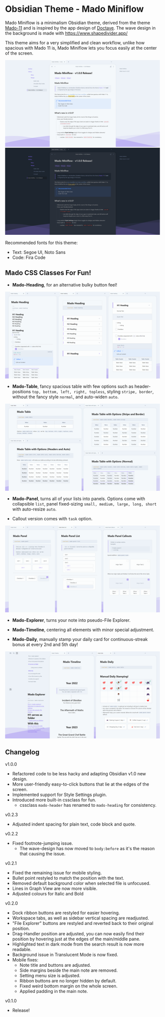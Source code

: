 # Obsidian Theme - Mado Miniflow
Mado Miniflow is a minimalism Obsidian theme, derived from the theme [Mado-11](https://github.com/hydescarf/Obsidian-Theme-Mado-11) and is inspired by the app design of [Doctave](https://www.doctave.com/).
The wave design in the background is made with https://www.shapedivider.app/

This theme aims for a very simplified and clean workflow, unlike how spacious with Mado 11 is, Mado Miniflow lets you focus easily at the center of the screen.

![](img/light-theme.png)
![](img/dark-theme.png)

Recommended fonts for this theme:
- Text: Segoe UI, Noto Sans
- Code: Fira Code

## Mado CSS Classes For Fun!

- **Mado-Heading**, for an alternative bulky button feel!

![](img/mado-heading.png)

- **Mado-Table**, fancy spacious table with few options such as header-positions `top, bottom, left, right, topless`, styling `stripe, border`, without the fancy style `normal`, and auto-widen `auto`.

![](img/mado-table.png)

- **Mado-Panel**, turns all of your lists into panels. Options come with collapsible `list`, panel fixed-sizing `small, medium, large, long, short` with auto-resize `auto`.
  
- Callout version comes with `task` option.
  
![](img/mado-panel.png)

- **Mado-Explorer**, turns your note into pseudo-File Explorer.

- **Mado-Timeline**, centering all elements with minor special adjustment.

- **Mado-Daily**, manually stamp your daily card for continuous-streak bonus at every 2nd and 5th day!

![](img/mado-timeline-explorer-daily.png)

## Changelog  

v1.0.0
- Refactored code to be less hacky and adapting Obsidian v1.0 new design.
- More user-friendly easy-to-click buttons that lie at the edges of the screen. 
- Implemented support for Style Settings plugin.
- Introduced more built-in cssclass for fun.
  - cssclass `mado-header` has renamed to `mado-heading` for consistency.

v0.2.3
- Adjusted indent spacing for plain text, code block and quote.

v0.2.2
- Fixed footnote-jumping issue.
   - The wave-design has now moved to `body:before` as it's the reason that causing the issue.

v0.2.1
- Fixed the remaining issue for mobile styling.
- Bullet point restyled to match the position with the text.
- Removed default background color when selected file is unfocused.
- Lines in Graph View are now more visible.
- Adjusted colours for Italic and Bold

v0.2.0
- Dock ribbon buttons are restyled for easier hovering.
- Workspace tabs, as well as sidebar vertical spacing are readjusted.
- "File Explorer" buttons are restyled and reverted back to their original position.
- Drag-Handler position are adjusted, you can now easily find their position by hovering just at the edges of the main/middle pane.
- Highlighted text in dark mode from the search result is now more readable.
- Background issue in Translucent Mode is now fixed.
- Mobile fixes:
   - Note title and buttons are adjusted.
   - Side margins beside the main note are removed.
   - Setting menu size is adjusted.
   - Ribbon buttons are no longer hidden by default.
   - Fixed weird bottom margin on the whole screen.
   - Applied padding in the main note.

v0.1.0
- Release!